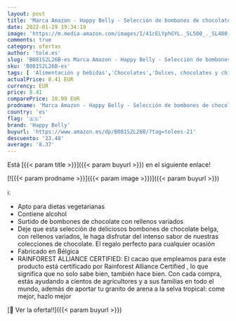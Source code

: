 ```yaml
---
layout: post
title: 'Marca Amazon - Happy Belly - Selección de bombones de chocolate belga 500g'
date: 2022-01-29 19:34:19
image: 'https://m.media-amazon.com/images/I/41cELYphGYL._SL500_._SL400_.jpg'
comments: true
category: ofertas
author: 'tole.es'
slug: 'B081S2L26B-es Marca Amazon - Happy Belly - Selección de bombones de...'
sku: 'B081S2L26B-es'
tags: [ 'Alimentación y bebidas','Chocolates','Dulces, chocolates y chicles','Paquetes y cajas de chocolate','bombones','happy belly', ]
actualPrice: 8.41 EUR
currency: EUR
price: 8.41
comparePrice: 10.99 EUR
prodname: 'Marca Amazon - Happy Belly - Selección de bombones de chocolate belga 500g'
country: 'es'
flag: '🇪🇸'
brand: 'Happy Belly'
buyurl: 'https://www.amazon.es/dp/B081S2L26B/?tag=tolees-21'
descuento: '23.48'
average: '8.37'
---
```


Está [{{< param title >}}]({{< param buyurl >}}) en el siguiente enlace!

[![{{< param prodname >}}]({{< param image >}})]({{< param buyurl >}})

ℹ️:

- Apto para dietas vegetarianas
- Contiene alcohol
- Surtido de bombones de chocolate con rellenos variados
- Deje que esta selección de deliciosos bombones de chocolate belga, con rellenos variados, le haga disfrutar del intenso sabor de nuestras colecciones de chocolate. El regalo perfecto para cualquier ocasión
- Fabricado en Bélgica
- RAINFOREST ALLIANCE CERTIFIED: El cacao que empleamos para este producto está certificado por Rainforest Alliance Certified , lo que significa que no solo sabe bien, también hace bien. Con cada compra, estás ayudando a cientos de agricultores y a sus familias en todo el mundo, además de aportar tu granito de arena a la selva tropical: come mejor, hazlo mejor

[🛒 Ver la oferta!!]({{< param buyurl >}})
